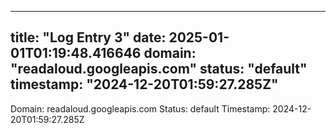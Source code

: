
---
title: "Log Entry 3"
date: 2025-01-01T01:19:48.416646
domain: "readaloud.googleapis.com"
status: "default"
timestamp: "2024-12-20T01:59:27.285Z"
---

Domain: readaloud.googleapis.com
Status: default
Timestamp: 2024-12-20T01:59:27.285Z
